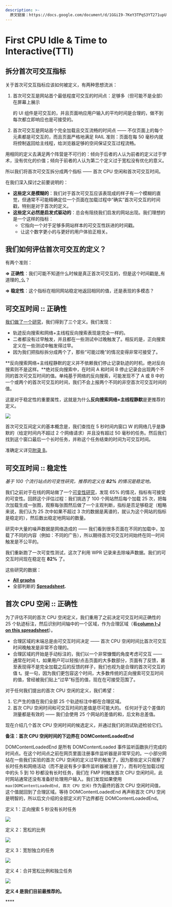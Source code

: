 ```yaml
---
description: >-
  原文链接：https://docs.google.com/document/d/1GGiI9-7KeY3TPqS3YT271upUVimo-XiL5mwWorDUD4c/preview#
---
```


# First CPU Idle & Time to Interactive\(TTI\)

## 拆分首次可交互指标

关于首次可交互指标应该如何被定义，有两种思想流派：

1. 首次可交互是网站首个最低程度可交互的时间点：足够多（但可能不是全部）在屏幕上展示

   的 UI 组件是可交互的，并且页面响应用户输入的平均时间是合理的，做不到每次都立即响应也是可接受的。

2. 首次可交互是网站首个完全加载且交互流畅的时间点 —— 不仅页面上的每个元素都是可交互的，而且页面严格地满足 RAIL 准则：页面在每 50 毫秒内就将控制返回给主线程，给浏览器足够的空间保证交互过程流畅。

用相同的定义去满足两个阵营是不可行的：倾向于后者的人认为前者的定义过于学术，没有优化的价值；倾向于前者的人认为第二个定义过于宽松没有优化的意义。

所以我们将首次可交互拆分成两个指标 —— 首次 CPU 空闲和首次可交互时间。

在我们深入探讨之前要说明的：

* **这些定义是模糊的**：我们对于首次可交互应该表现成的样子有一个模糊的直觉，但通常不可能精确定位一个页面在加载过程中“确实”首次可交互的时间戳，特别是对于首次的定义。
* **这些定义必然是启发式驱动的**：总会有阻挠我们启发的网站出现。我们理想的是一个这样的指标：
  * 它指向一个对于足够多网站样本的可交互性跃进的时间戳。
  * 让这个数字更小的与更好的用户体验正相关。

## **我们如何评估首次可交互的定义？**

有两个准则：

**⇒ 正确性**：我们可能不知道什么时候是真正首次可交互的，但是这个时间戳是_有道理的_么？

**⇒ 稳定性**：这个指标在相同网站稳定地返回相同的值，还是表现的多模态？

## 可交互时间 :: 正确性

[我们做了一个研究](https://docs.google.com/document/d/1pZsTKqcBUb1pc49J89QbZDisCmHLpMyUqElOwYqTpSI/edit?usp=sharing)，我们得到了三个定义。我们发现：

* 轨迹反向搜索和网络+主线程反向搜索表现是完全一样的。
* 二者都没有过早触发，并且都在一些测试中过晚触发了。相反的是，正向搜索定义在一些测试中触发得过早。
* 因为我们把指标拆分成两个了，那些“可能过晚”的情况变得非常可接受了。

**反向搜索网络+主线程静默的定义并不依赖我们停止记录轨迹的时机，绝对反向搜索则不是这样。**绝对反向搜索中，在时间 A 和时间 B 停止记录会出现两个不同的首次可交互时间的值。单纯基于网络的反向搜索，可能发现不了 A 或 B 中的一个或两个的首次可交互的时间，我们不会上报两个不同的非空首次可交互时间的值。

这是对于稳定性的重要属性，这就是为什么**反向搜索网络+主线程静默**是更推荐的定义。

![](https://docs.google.com/drawings/d/sBx_jhCVHUGaUaOGgkTReXg/image?w=926&h=518&rev=500&ac=1&parent=1GGiI9-7KeY3TPqS3YT271upUVimo-XiL5mwWorDUD4c)

首次可交互间定义的基本概念是，我们查找在 5 秒时间内窗口 W 的网络几乎是静默的（给定时间内不超过 2 个网络请求）并且没有超过 50 毫秒的任务。然后我们找到这个窗口最后一个长时任务，并称这个任务结束的时间为可交互时间。

准确定义详见[附录 B](https://docs.google.com/document/d/1GGiI9-7KeY3TPqS3YT271upUVimo-XiL5mwWorDUD4c/preview#heading=h.wa7ef059vxyu)。

## 可交互时间 :: 稳定性

_基于 100 个流行站点的可变性研究，推荐的定义在 **82%** 的情况是稳定地。_

我们之前对于在线的网站做了一个[可变性研究](https://docs.google.com/document/d/1sHy6R58olikMTwk5hkJL4jd9S1jbksdMY5ve3Shdg-g/edit?usp=sharing)，发现 65% 的情况，指标有可接受的可变性。回顾这个评估过程：我们挑选了 100 个网站然后每个加载 25 次，把每次加载生成一张图，观察每张图然后做了一个主观判断，指标是否足够稳定（粗略来说，我们认为 25 次中如果不超过 3 次的数据是离谱的，就认为这个网站的指标是稳定的），然后数出稳定地网站的数量。

研究中大量的噪声数据是网络造成的 —— 我们看到很多页面在不同的加载中，加载了不同的内容（例如：不同的广告），所以期待首次可交互时间始终在同一时间触发是不公平的。

我们重新跑了一次可变性测试，这次了利用 WPR 记录来去除噪声数据。我们的可交互时间现在稳定在 **82%** 了。

这些研究的数据：

* [**All graphs**](http://deepanjan.me/tti-variability-v2/pessimistic/generated_graphs/allgraphs.html)
* 全部判断的 [**Spreadsheet**](https://docs.google.com/a/chromium.org/spreadsheets/d/13z4ILDw_BLU59yhUmYfi-es-pJIcZ1uKtD2Vy13wO1o/edit?usp=sharing#gid=1544954469)**.**

## 首次 CPU 空闲 :: 正确性

为了评估不同的首次 CPU 空闲定义，我们重用了之前决定可交互时间正确性的 25 个轨迹标注，然后识别时间轴中的一个区域，作为合理区域（看[**column I-J on this spreadsheet**](https://docs.google.com/spreadsheets/d/14xVEkk0yUV9kCaPERLzUpB057hjdV66KP24AyExayh0/edit?usp=sharing)）。

* 合理区域的末端总是由可交互时间决定 —— 首次 CPU 空闲时间比首次可交互时间晚触发是非常不合理的。
* 合理区域的开始是手动标注的，我们以一个非常慷慨的角度考虑可交互 —— 通常在时间 t，如果用户可以轻按/点击页面的大多数部分，页面有了反馈，甚至表现得不是完全加载之后的反馈的样子，我们也视为是合理的首次可交互的值 t。提一句，因为我们更包容这个时间，大多数传统的正向搜索可交互时间的值，曾经被我们贴上“过早”标签的值，现在在可接受范围了。

对于任何我们提出的首次 CPU 空闲的定义，我们希望：

1. 它产生的值在我们全部 25 个轨迹标注中都在合理区域。
2. 首次 CPU 空闲时间和可交互时间的差值是尽可能大的。 任何对于这个差值的测量都是有效的 —— 我们会使用 25 个网站的差值的和，后文称总差值。

现在介绍几个首次 CPU 空闲时间的候选定义，并通过我们的测试轨迹检验它们。

**备注：首次 CPU 空闲时间的下边界在 DOMContentLoadedEnd** 

DOMContentLoadedEnd 是所有 DOMContentLoaded 事件监听函数执行完成的时间点。在这个时间点之前在网页里面注册事件监听器是非常罕见的。一小部分网站在一些我们实验的首次 CPU 空闲的定义过早的触发了，因为那些定义只观察了长时任务和网络活动（而不是说有多少事件监听器被注册了），而有时在加载过程中的头 5 到 10 秒都没有长时任务，我们在 FMP 时触发首次 CPU 空闲时间，此时网站通常还没有准备好处理用户输入。我们发现如果使用 `max(DOMContentLoadedEnd, 首次 CPU 空闲)` 作为最终的首次 CPU 空闲时间值，这个值就回到了合理区域。等待 DOMContentLoadedEnd 再声称首次 CPU 空闲是明智的，所以后文介绍的全部定义的下边界都在 DOMContentLoadedEnd。

定义 1：正向搜索 5 秒没有长时任务

![](https://docs.google.com/drawings/d/sbT0FfF-HKzP4iOxM3K2q5g/image?w=926&h=329&rev=119&ac=1&parent=1GGiI9-7KeY3TPqS3YT271upUVimo-XiL5mwWorDUD4c)

定义 2：宽松的比例

![](https://docs.google.com/drawings/d/svaQ1D6_JQtLI6huqXovTpQ/image?w=926&h=379&rev=346&ac=1&parent=1GGiI9-7KeY3TPqS3YT271upUVimo-XiL5mwWorDUD4c)

定义 3：宽恕独立的任务

![](https://docs.google.com/drawings/d/sEU5q1BBd4CP8H-z-QESA6w/image?w=926&h=384&rev=532&ac=1&parent=1GGiI9-7KeY3TPqS3YT271upUVimo-XiL5mwWorDUD4c)

定义 4：合并宽松比例和独立任务

![](https://docs.google.com/drawings/d/smbX1M0RFgLnaTbLCEB6ldQ/image?w=926&h=452&rev=35&ac=1&parent=1GGiI9-7KeY3TPqS3YT271upUVimo-XiL5mwWorDUD4c)

**定义 4 是我们目前最推荐的。**

  


\*\*\*\*

  
  


